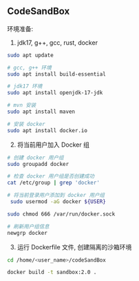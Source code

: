 ## CodeSandBox
环境准备:
1. jdk17, g++, gcc, rust, docker

```sh
sudo apt update

# gcc, g++ 环境
sudo apt install build-essential

# jdk17 环境
sudo apt install openjdk-17-jdk

# mvn 安装
sudo apt install maven

# 安装 docker
sudo apt install docker.io
```
2. 将当前用户加入 Docker 组
```sh
# 创建 docker 用户组
sudo groupadd docker

# 检查 docker 用户组是否创建成功
cat /etc/group | grep 'docker'

# 将当前登录用户添加到 docker 用户组
 sudo usermod -aG docker ${USER}

sudo chmod 666 /var/run/docker.sock

# 刷新用户组信息
newgrp docker
```
3. 运行 Dockerfile 文件, 创建隔离的沙箱环境
```sh
cd /home/<user_name>/codeSandBox

docker build -t sandbox:2.0 .
```